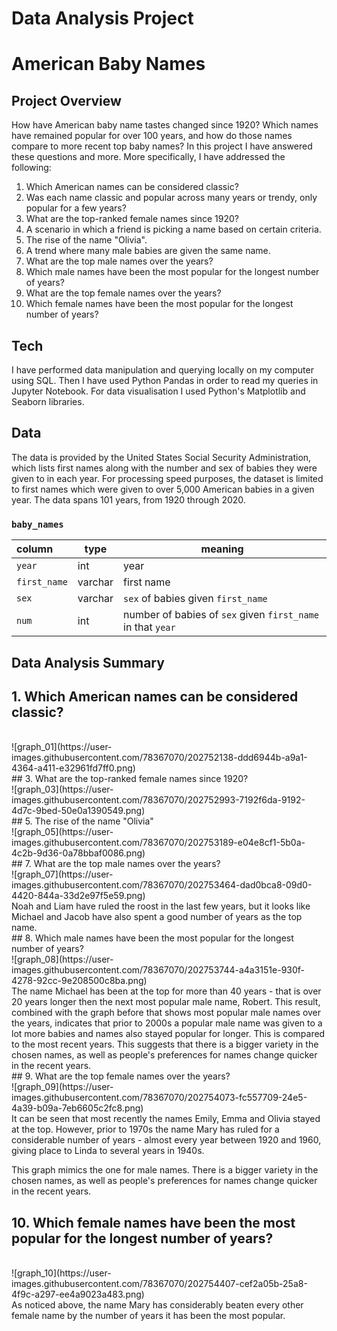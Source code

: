 Data Analysis Project
======
American Baby Names
======
Project Overview
------
How have American baby name tastes changed since 1920? Which names have remained popular for over 100 years, and how do those names compare to more recent top baby names? In this project I have answered these questions and more. More specifically, I have addressed the following:
1. Which American names can be considered classic?
2. Was each name classic and popular across many years or trendy, only popular for a few years?
3. What are the top-ranked female names since 1920?
4. A scenario in which a friend is picking a name based on certain criteria.
5. The rise of the name "Olivia".
6. A trend where many male babies are given the same name.
7. What are the top male names over the years?
8. Which male names have been the most popular for the longest number of years?
9. What are the top female names over the years?
10. Which female names have been the most popular for the longest number of years?

Tech
------
I have performed data manipulation and querying locally on my computer using SQL. Then I have used Python Pandas in order to read my queries in Jupyter Notebook. For data visualisation I used Python's Matplotlib and Seaborn libraries. 

Data
------
The data is provided by the United States Social Security Administration, which lists first names along with the number and sex of babies they were given to in each year. For processing speed purposes, the dataset is limited to first names which were given to over 5,000 American babies in a given year. The data spans 101 years, from 1920 through 2020.
<h3 id="baby_names"><code>baby_names</code></h3>
<table>
<thead>
<tr>
<th style="text-align:left;">column</th>
<th>type</th>
<th>meaning</th>
</tr>
</thead>
<tbody>
<tr>
<td style="text-align:left;"><code>year</code></td>
<td>int</td>
<td>year</td>
</tr>
<tr>
<td style="text-align:left;"><code>first_name</code></td>
<td>varchar</td>
<td>first name</td>
</tr>
<tr>
<td style="text-align:left;"><code>sex</code></td>
<td>varchar</td>
<td><code>sex</code> of babies given <code>first_name</code></td>
</tr>
<tr>
<td style="text-align:left;"><code>num</code></td>
<td>int</td>
<td>number of babies of <code>sex</code> given <code>first_name</code> in that <code>year</code></td>
</tr>
</tbody>
</table>

Data Analysis Summary
------
## 1. Which American names can be considered classic?
<br/>
![graph_01](https://user-images.githubusercontent.com/78367070/202752138-ddd6944b-a9a1-4364-a411-e32961fd7ff0.png)
<br/>
## 3. What are the top-ranked female names since 1920?
<br/>
![graph_03](https://user-images.githubusercontent.com/78367070/202752993-7192f6da-9192-4d7c-9bed-50e0a1390549.png)
<br/>
## 5. The rise of the name "Olivia"
<br/>
![graph_05](https://user-images.githubusercontent.com/78367070/202753189-e04e8cf1-5b0a-4c2b-9d36-0a78bbaf0086.png)
<br/>
## 7. What are the top male names over the years?
<br/>
![graph_07](https://user-images.githubusercontent.com/78367070/202753464-dad0bca8-09d0-4420-844a-33d2e97f5e59.png)
<br/>
Noah and Liam have ruled the roost in the last few years, but it looks like Michael and Jacob have also spent a good number of years as the top name.
<br/>
## 8. Which male names have been the most popular for the longest number of years?
<br/>
![graph_08](https://user-images.githubusercontent.com/78367070/202753744-a4a3151e-930f-4278-92cc-9e208500c8ba.png)
<br/>
The name Michael has been at the top for more than 40 years - that is over 20 years longer then the next most popular male name, Robert. This result, combined with the graph before that shows most popular male names over the years, indicates that prior to 2000s a popular male name was given to a lot more babies and names also stayed popular for longer. This is compared to the most recent years. This suggests that there is a bigger variety in the chosen names, as well as people's preferences for names change quicker in the recent years.
<br/>
## 9. What are the top female names over the years?
<br/>
![graph_09](https://user-images.githubusercontent.com/78367070/202754073-fc557709-24e5-4a39-b09a-7eb6605c2fc8.png)
<br/>
It can be seen that most recently the names Emily, Emma and Olivia stayed at the top. However, prior to 1970s the name Mary has ruled for a considerable number of years - almost every year between 1920 and 1960, giving place to Linda to several years in 1940s.

This graph mimics the one for male names. There is a bigger variety in the chosen names, as well as people's preferences for names change quicker in the recent years.
<br/>
## 10. Which female names have been the most popular for the longest number of years?
<br/>
![graph_10](https://user-images.githubusercontent.com/78367070/202754407-cef2a05b-25a8-4f9c-a297-ee4a9023a483.png)
<br/>
As noticed above, the name Mary has considerably beaten every other female name by the number of years it has been the most popular.
<br/>
